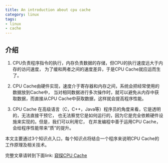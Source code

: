```yaml
---
title: An introduction about cpu cache
category: linux
tags:
- linux 
- cache
---
```


## 介绍

1. CPU负责程序指令的执行，内存负责数据的存储，但CPU的执行速度远大于内存的访问速度，
为了缓和两者之间的速度差异，于是CPU Cache就应运而生了。

2. CPU Cache由硬件实现，速度介于寄存器和内存之间，系统会把经常使用的数据放到Cache中，
当对相同数据进行多次操作时，就可以避免从内存中获取数据，而直接从CPU Cache中获取数据，这样就会提高程序性能。

3. CPU Cache 在高级语言（C，C++，Java等）程序员的角度来看，它是透明的，无法直接干预它，
也无法察觉它是如何运行的，因为它是完全依赖硬件设施来实现的。但是，我们可以利用它，
在并发编程中善于运用CPU Cache，会给程序性能带来“质”的提升。

本文主要通过3个知识点入口，每个知识点将结合一个程序来说明CPU Cache的工作原理及相关技术。

<!--more-->

完整文章请转到下面link:
[窥探CPU Cache](https://pan.baidu.com/s/1dFKe4X7)
